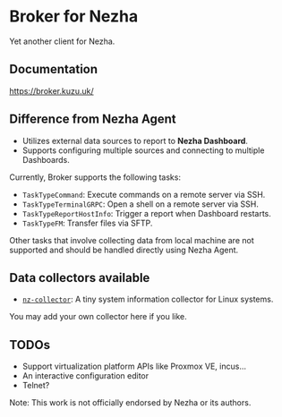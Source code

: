 # Broker for Nezha

Yet another client for Nezha.

## Documentation
<https://broker.kuzu.uk/>

## Difference from Nezha Agent
- Utilizes external data sources to report to **Nezha Dashboard**.
- Supports configuring multiple sources and connecting to multiple Dashboards.

Currently, Broker supports the following tasks:
- `TaskTypeCommand`: Execute commands on a remote server via SSH.
- `TaskTypeTerminalGRPC`: Open a shell on a remote server via SSH.
- `TaskTypeReportHostInfo`: Trigger a report when Dashboard restarts.
- `TaskTypeFM`: Transfer files via SFTP.

Other tasks that involve collecting data from local machine are not supported and should be handled directly using Nezha Agent.

## Data collectors available
- [`nz-collector`](https://codeberg.org/uubulb/nz-collector): A tiny system information collector for Linux systems.

You may add your own collector here if you like.

## TODOs
- Support virtualization platform APIs like Proxmox VE, incus...
- An interactive configuration editor
- Telnet?

Note: This work is not officially endorsed by Nezha or its authors.
